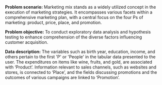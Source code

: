 **Problem scenario:**
Marketing mix stands as a widely utilized concept in the execution of marketing
strategies. It encompasses various facets within a comprehensive marketing plan,
with a central focus on the four Ps of marketing: product, price, place, and
promotion.

**Problem objective:**
To conduct exploratory data analysis and hypothesis
testing to enhance comprehension of the diverse factors influencing customer
acquisition.

**Data description:**
The variables such as birth year, education, income, and others pertain to the first
'P' or 'People' in the tabular data presented to the user. The expenditures on items
like wine, fruits, and gold, are associated with ‘Product’. Information relevant to
sales channels, such as websites and stores, is connected to ‘Place’, and the fields
discussing promotions and the outcomes of various campaigns are linked to
‘Promotion’.
